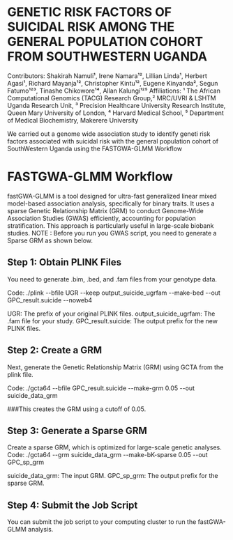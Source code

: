 # GENETIC RISK FACTORS OF SUICIDAL RISK AMONG THE GENERAL POPULATION COHORT FROM SOUTHWESTERN UGANDA

Contributors: Shakirah Namuli¹, Irene Namara¹², Lillian Linda¹, Herbert Agasi¹, Richard Mayanja¹², Christopher Kintu¹², Eugene Kinyanda², Segun Fatumo¹²³, Tinashe Chikowore¹⁴, Allan Kalungi¹²⁵
Affiliations: ¹ The African Computational Genomics (TACG) Research Group,² MRC/UVRI & LSHTM Uganda Research Unit, ³ Precision Healthcare University Research Institute, Queen Mary University of London, ⁴ Harvard Medical School, ⁵ Department of Medical Biochemistry, Makerere University


We carried out a genome wide association study to identify geneti risk factors associated with suicidal risk with the general population cohort of SouthWestern Uganda using the FASTGWA-GLMM Workflow


# FASTGWA-GLMM Workflow
fastGWA-GLMM is a tool designed for ultra-fast generalized linear mixed model-based association analysis, specifically for binary traits.
It uses a sparse Genetic Relationship Matrix (GRM) to conduct Genome-Wide Association Studies (GWAS) efficiently, accounting for population stratification. 
This approach is particularly useful in large-scale biobank studies.
NOTE : Before you run you GWAS script, you need to generate a Sparse GRM as shown below.


## Step 1: Obtain PLINK Files
You need to generate .bim, .bed, and .fam files from your genotype data.

Code: ./plink --bfile UGR --keep output_suicide_ugrfam --make-bed --out GPC_result.suicide --noweb4

UGR: The prefix of your original PLINK files.
output_suicide_ugrfam: The .fam file for your study.
GPC_result.suicide: The output prefix for the new PLINK files.

## Step 2: Create a GRM
Next, generate the Genetic Relationship Matrix (GRM) using GCTA from the plink file.

Code: ./gcta64 --bfile GPC_result.suicide --make-grm 0.05 --out suicide_data_grm

###This creates the GRM using a cutoff of 0.05.

## Step 3: Generate a Sparse GRM
Create a sparse GRM, which is optimized for large-scale genetic analyses.
Code: ./gcta64 --grm suicide_data_grm --make-bK-sparse 0.05 --out GPC_sp_grm

suicide_data_grm: The input GRM.
GPC_sp_grm: The output prefix for the sparse GRM.

## Step 4: Submit the Job Script
You can submit the job script to your computing cluster to run the fastGWA-GLMM analysis.


